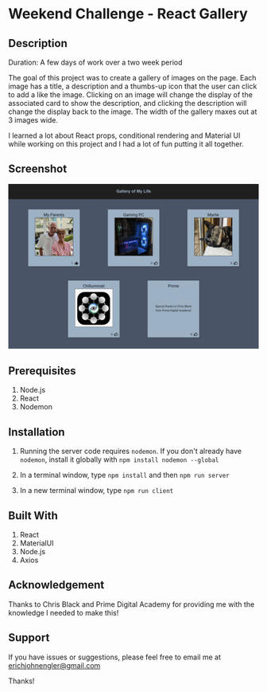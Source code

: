 # Weekend Challenge - React Gallery

## Description

Duration: A few days of work over a two week period

The goal of this project was to create a gallery of images on the page. Each image has a title, a description and a thumbs-up icon that the user can click to add a like the image. Clicking on an image will change the display of the associated card to show the description, and clicking the description will change the display back to the image. The width of the gallery maxes out at 3 images wide.

I learned a lot about React props, conditional rendering and Material UI while working on this project and I had a lot of fun putting it all together.

## Screenshot

![preview](./public/images/gallery_preview.png)

## Prerequisites

1. Node.js
2. React
3. Nodemon

## Installation

1. Running the server code requires `nodemon`. If you don't already have `nodemon`, install it globally with `npm install nodemon --global`

2. In a terminal window, type `npm install` and then `npm run server`

3. In a new terminal window, type `npm run client`

## Built With

1. React
2. MaterialUI
3. Node.js
4. Axios

## Acknowledgement

Thanks to Chris Black and Prime Digital Academy for providing me with the knowledge I needed to make this!

## Support

If you have issues or suggestions, please feel free to email me at erichjohnengler@gmail.com

Thanks!
